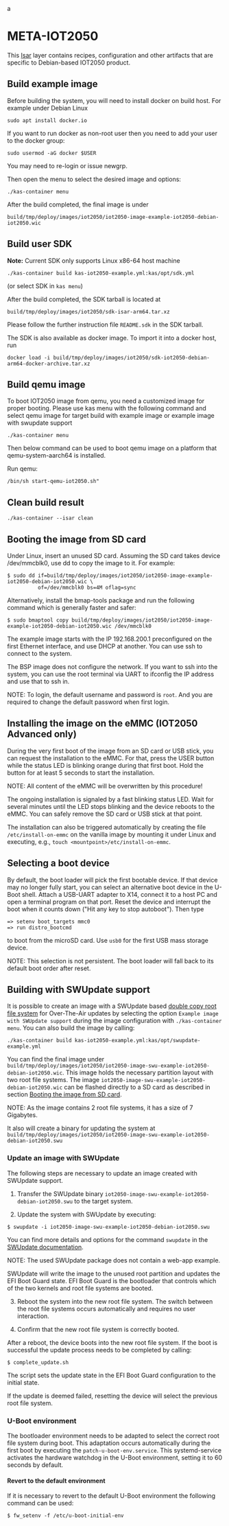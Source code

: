 a
# META-IOT2050

This [Isar](https://github.com/ilbers/isar) layer contains recipes,
configuration and other artifacts that are specific to  Debian-based IOT2050
product.

## Build example image

Before building the system, you will need to install docker on build host. For
example under Debian Linux

```shell
sudo apt install docker.io
```

If you want to run docker as non-root user then you need to add your user to the
docker group:

```shell
sudo usermod -aG docker $USER
```

You may need to re-login or issue newgrp.

Then open the menu to select the desired image and options:

```shell
./kas-container menu
```

After the build completed, the final image is under

```text
build/tmp/deploy/images/iot2050/iot2050-image-example-iot2050-debian-iot2050.wic
```

## Build user SDK
>>>
**Note:** Current SDK only supports Linux x86-64 host machine
>>>

```shell
./kas-container build kas-iot2050-example.yml:kas/opt/sdk.yml
```
(or select SDK in `kas menu`)

After the build completed, the SDK tarball is located at

```text
build/tmp/deploy/images/iot2050/sdk-isar-arm64.tar.xz
```

Please follow the further instruction file `README.sdk` in the SDK tarball.

The SDK is also available as docker image. To import it into a docker host, run

```shell
docker load -i build/tmp/deploy/images/iot2050/sdk-iot2050-debian-arm64-docker-archive.tar.xz
```

## Build qemu image

To boot IOT2050 image from qemu, you need a customized image for proper booting.
Please use kas menu with the following command and select qemu image for target build
with example image or example image with swupdate support

```shell
./kas-container menu
```

Then below command can be used to boot qemu image on a platform that
qemu-system-aarch64 is installed.

Run qemu:
```shell
/bin/sh start-qemu-iot2050.sh"
```

## Clean build result

```shell
./kas-container --isar clean
```

## Booting the image from SD card

Under Linux, insert an unused SD card. Assuming the SD card takes device
/dev/mmcblk0, use dd to copy the image to it. For example:

```shell
$ sudo dd if=build/tmp/deploy/images/iot2050/iot2050-image-example-iot2050-debian-iot2050.wic \
          of=/dev/mmcblk0 bs=4M oflag=sync
```

Alternatively, install the bmap-tools package and run the following command
which is generally faster and safer:

```shell
$ sudo bmaptool copy build/tmp/deploy/images/iot2050/iot2050-image-example-iot2050-debian-iot2050.wic /dev/mmcblk0
```

The example image starts with the IP 192.168.200.1 preconfigured on the first
Ethernet interface, and use DHCP at another. You can use ssh to connect to the
system.

The BSP image does not configure the network. If you want to ssh into the
system, you can use the root terminal via UART to ifconfig the IP address and
use that to ssh in.

NOTE: To login, the default username and password is `root`. And you are
required to change the default password when first login.

## Installing the image on the eMMC (IOT2050 Advanced only)

During the very first boot of the image from an SD card or USB stick, you can
request the installation to the eMMC. For that, press the USER button while
the status LED is blinking orange during that first boot. Hold the button for
at least 5 seconds to start the installation.

NOTE: All content of the eMMC will be overwritten by this procedure!

The ongoing installation is signaled by a fast blinking status LED. Wait for
several minutes until the LED stops blinking and the device reboots to the eMMC.
You can safely remove the SD card or USB stick at that point.

The installation can also be triggered automatically by creating the file
`/etc/install-on-emmc` on the vanilla image by mounting it under Linux and
executing, e.g., `touch <mountpoint>/etc/install-on-emmc`.

## Selecting a boot device

By default, the boot loader will pick the first bootable device. If that device
may no longer fully start, you can select an alternative boot device in the
U-Boot shell. Attach a USB-UART adapter to X14, connect it to a host PC and open
a terminal program on that port. Reset the device and interrupt the boot when it
counts down ("Hit any key to stop autoboot"). Then type

```shell
=> setenv boot_targets mmc0
=> run distro_bootcmd
```

to boot from the microSD card. Use `usb0` for the first USB mass storage device.

NOTE: This selection is not persistent. The boot loader will fall back to its
default boot order after reset.

## Building with SWUpdate support

It is possible to create an image with a SWUpdate based [double copy
root file
system](https://sbabic.github.io/swupdate/overview.html#double-copy-with-fall-back)
for Over-The-Air updates by selecting the option `Example image with
SWUpdate support` during the image configuration with `./kas-container
menu`. You can also build the image by calling:

```shell
./kas-container build kas-iot2050-example.yml:kas/opt/swupdate-example.yml
```

You can find the final image under
`build/tmp/deploy/images/iot2050/iot2050-image-swu-example-iot2050-debian-iot2050.wic`.
This image holds the necessary partition layout with two root file
systems. The image
`iot2050-image-swu-example-iot2050-debian-iot2050.wic` can be flashed
directly to a SD card as described in section [Booting the image from SD
card](#booting-the-image-from-sd-card).

NOTE: As the image contains 2 root file systems, it has a size of 7 Gigabytes.

It also will create a binary for updating the system at
`build/tmp/deploy/images/iot2050/iot2050-image-swu-example-iot2050-debian-iot2050.swu`

### Update an image with SWUpdate

The following steps are necessary to update an image created with SWUpdate
support.

1. Transfer the SWUpdate binary
`iot2050-image-swu-example-iot2050-debian-iot2050.swu` to the target system.

2. Update the system with SWUpdate by executing:

```shell
$ swupdate -i iot2050-image-swu-example-iot2050-debian-iot2050.swu
```

You can find more details and options for the command `swupdate` in the
[SWUpdate
documentation](https://sbabic.github.io/swupdate/swupdate.html#running-swupdate).

NOTE: The used SWUpdate package does not contain a web-app example.

SWUpdate will write the image to the unused root partition and updates the EFI
Boot Guard state. EFI Boot Guard is the bootloader that controls which of the
two kernels and root file systems are booted.

3. Reboot the system into the new root file system. The switch between the root
file systems occurs automatically and requires no user interaction.

4. Confirm that the new root file system is correctly booted.

After a reboot, the device boots into the new root file system. If the boot is
successful the update process needs to be completed by calling:

```shell
$ complete_update.sh
```

The script sets the update state in the EFI Boot Guard configuration to the
initial state.

If the update is deemed failed, resetting the device will select the previous
root file system.

### U-Boot environment

The bootloader environment needs to be adapted to select the correct root file
system during boot. This adaptation occurs automatically during the first boot
by executing the `patch-u-boot-env.service`. This systemd-service activates the
hardware watchdog in the U-Boot environment, setting it to 60 seconds by
default.

#### Revert to the default environment

If it is necessary to revert to the default U-Boot environment the following
command can be used:
```shell
$ fw_setenv -f /etc/u-boot-initial-env
```
